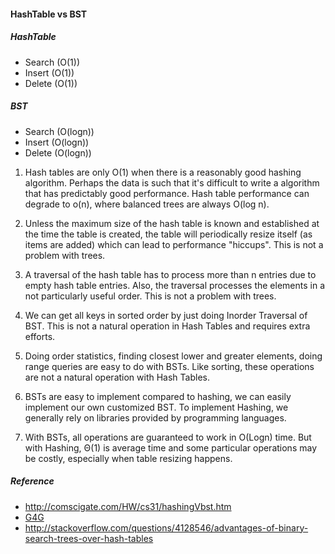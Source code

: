 #### HashTable vs BST
##### HashTable
* Search (O(1))
* Insert (O(1))
* Delete (O(1))

##### BST
* Search (O(logn))
* Insert (O(logn))
* Delete (O(logn))


1) Hash tables are only O(1) when there is a reasonably good hashing algorithm.  Perhaps the data
is such that it's difficult to write a algorithm that has predictably good performance.  Hash table
performance can degrade to o(n), where balanced trees are always O(log n).

2) Unless the maximum size of the hash table is known and established at the time the table is created, the
table will periodically resize itself (as items are added) which can lead to performance "hiccups".  This
is not a problem with trees.

3) A traversal of the hash table has to process more than n entries due to empty hash table entries.  Also,
the traversal processes the elements in a not particularly useful order.  This is not a problem with trees.

1)  We can get all keys in sorted order by just doing Inorder Traversal of BST. This is not a natural operation in Hash Tables and requires extra efforts.

2)  Doing order statistics, finding closest lower and greater elements, doing range queries are easy to do with BSTs. Like sorting, these operations are not a natural operation with Hash Tables.

3)  BSTs are easy to implement compared to hashing, we can easily implement our own customized BST. To implement Hashing, we generally rely on libraries provided by programming languages.

4)  With BSTs, all operations are guaranteed to work in O(Logn) time. But with Hashing, Θ(1) is average time and some particular operations may be costly, especially when table resizing happens.

##### Reference
* http://comscigate.com/HW/cs31/hashingVbst.htm
* [G4G](http://www.geeksforgeeks.org/advantages-of-bst-over-hash-table/)
* http://stackoverflow.com/questions/4128546/advantages-of-binary-search-trees-over-hash-tables

